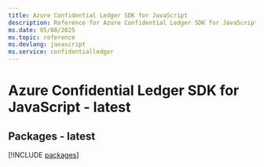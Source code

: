 ```yaml
---
title: Azure Confidential Ledger SDK for JavaScript
description: Reference for Azure Confidential Ledger SDK for JavaScript
ms.date: 05/08/2025
ms.topic: reference
ms.devlang: javascript
ms.service: confidentialledger
---
```

# Azure Confidential Ledger SDK for JavaScript - latest
## Packages - latest
[!INCLUDE [packages](confidential-ledger-index.md)]